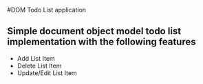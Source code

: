 #DOM Todo List application
## Simple document object model todo list implementation with the following features
  - Add List Item
  - Delete List Item
  - Update/Edit List Item
